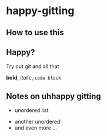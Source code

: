 # happy-gitting

## How to use this

## Happy?
Try out git and all that

**bold**, _italic_, `code block`

## Notes on uhhappy gitting

* unordered list
- another unordered
- and even more ...

